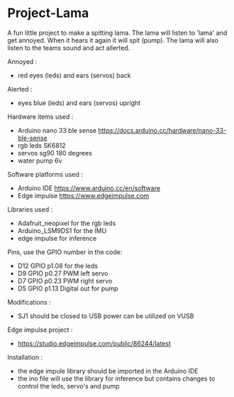 # Project-Lama

A fun little project to make a spitting lama.
The lama will listen to 'lama' and get annoyed. When it hears it again it will spit (pump).
The lama will also listen to the teams sound and act allerted.

Annoyed :
- red eyes (leds) and ears (servos) back

Alerted :
- eyes blue (leds) and ears (servos) upright


Hardware items used :
- Arduino nano 33 ble sense https://docs.arduino.cc/hardware/nano-33-ble-sense
- rgb leds SK6812 
- servos sg90 180 degrees
- water pump 6v

Software platforms used :
- Arduino IDE	https://www.arduino.cc/en/software
- Edge impulse 	https://www.edgeimpulse.com

Libraries used :
- Adafruit_neopixel for the rgb leds
- Arduino_LSM9DS1  for the IMU
- edge impulse for inference

Pins, use the GPIO number in the code:
- D12 GPIO p1.08 for the leds
- D9 GPIO p0.27 PWM left servo
- D7 GPIO p0.23 PWM right servo
- D5 GPIO p1.13 Digital out for pump 

Modifications :
- SJ1 should be closed to USB power can be utilized on VUSB

Edge impulse project :
- https://studio.edgeimpulse.com/public/86244/latest


Installation :
- the edge impule library should be imported in the Arduino IDE
- the ino file will use the library for inference but contains changes to control the leds, servo's and pump


